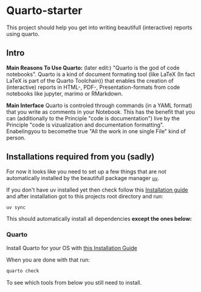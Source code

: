 # Quarto-starter
This project should help you get into writing beautifull (interactive) reports using quarto.

## Intro
**Main Reasons To Use Quarto:**
(later edit:) "Quarto is the god of code notebooks".
Quarto is a kind of document formating tool (like LaTeX (In fact LaTeX is part of the Quarto Toolchain)) that enables the creation of (interactive) reports in HTML-, PDF-, Presentation-formats from code notebooks like jupyter, marimo or RMarkdown.

**Main Interface**
Quarto is controled through commands (in a YAML format) that you write as comments in your Notebook. This has the benefit that you can (additionally to the Principle "code is documentation") live by the Principle "code is vizualization and documentation formatting". Enabelingyou to becomethe true "All the work in one single File" kind of person.

## Installations required from you (sadly)
For now it looks like you need to set up a few things that are not automatically installed by the beautifull package manager [`uv`](https://docs.astral.sh/uv/).

If you don't have uv installed yet then check follow this [Installation guide](https://docs.astral.sh/uv/getting-started/installation/) and after installation got to this projects root directory and run:
```bash
uv sync
```
This should automatically install all dependencies **except the ones below:**

### Quarto
Install Quarto for your OS with [this Installation Guide](https://quarto.org/docs/get-started/)

When you are done with that run:
```bash
quarto check
```
To see which tools from below you still need to install.
